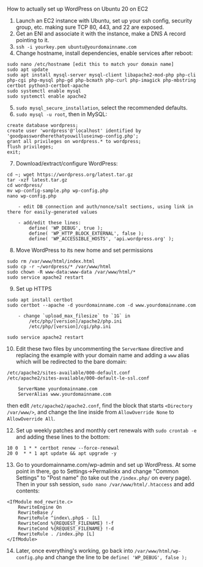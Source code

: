 How to actually set up WordPress on Ubuntu 20 on EC2
1. Launch an EC2 instance with Ubuntu, set up your ssh config, security group, etc. making sure TCP 80, 443, and 22 are exposed.
2. Get an ENI and associate it with the instance, make a DNS A record pointing to it.
3. `ssh -i yourkey.pem ubuntu@yourdomainname.com`
4. Change hostname, install dependencies, enable services after reboot:
```
sudo nano /etc/hostname [edit this to match your domain name]
sudo apt update
sudo apt install mysql-server mysql-client libapache2-mod-php php-cli php-cgi php-mysql php-gd php-bcmath php-curl php-imagick php-mbstring certbot python3-certbot-apache
sudo systemctl enable mysql
sudo systemctl enable apache2
```

5. `sudo mysql_secure_installation`, select the recommended defaults.
6. `sudo mysql -u root`, then in MySQL:
```
create database wordpress;
create user 'wordpress'@'localhost' identified by 'goodpasswordherethatyouwilluseinwp-config.php';
grant all privileges on wordpress.* to wordpress;
flush privileges;
exit;
```
7. Download/extract/configure WordPress:
```
cd ~; wget https://wordpress.org/latest.tar.gz
tar -xzf latest.tar.gz 
cd wordpress/
mv wp-config-sample.php wp-config.php
nano wp-config.php 

    - edit DB connection and auth/nonce/salt sections, using link in there for easily-generated values

    - add/edit these lines:
        define( 'WP_DEBUG', true );
        define( 'WP_HTTP_BLOCK_EXTERNAL', false );
        define( 'WP_ACCESSIBLE_HOSTS', 'api.wordpress.org' );
```

8. Move WordPress to its new home and set permissions
```
sudo rm /var/www/html/index.html
sudo cp -r ~/wordpress/* /var/www/html
sudo chown -R www-data:www-data /var/www/html/*
sudo service apache2 restart
```
9. Set up HTTPS
```
sudo apt install certbot
sudo certbot --apache -d yourdomainname.com -d www.yourdomainname.com

    - change `upload_max_filesize` to `1G` in
        /etc/php/[version]/apache2/php.ini
        /etc/php/[version]/cgi/php.ini

sudo service apache2 restart
```
10. Edit these two files by uncommenting the `ServerName` directive and replacing the example with your domain name and adding a `www` alias which will be redirected to the bare domain:
```
/etc/apache2/sites-available/000-default.conf
/etc/apache2/sites-available/000-default-le-ssl.conf

    ServerName yourdomainname.com
    ServerAlias www.yourdomainname.com
```
then edit `/etc/apache2/apache2.conf`, find the block that starts `<Directory /var/www/>`, and change the line inside from `AllowOverride None` to `AllowOverride All`.

12. Set up weekly patches and monthly cert renewals with `sudo crontab -e` and adding these lines to the bottom:
```
10 0  1 * * certbot renew --force-renewal
20 0  * * 1 apt update && apt upgrade -y
```

13. Go to yourdomainname.com/wp-admin and set up WordPress. At some point in there, go to Settings->Permalinkx and change "Common Settings" to "Post name" (to take out the `/index.php/` on every page). Then in your ssh session, `sudo nano /var/www/html/.htaccess` and add contents:
```
<IfModule mod_rewrite.c>
    RewriteEngine On
    RewriteBase /
    RewriteRule ^index\.php$ - [L]
    RewriteCond %{REQUEST_FILENAME} !-f
    RewriteCond %{REQUEST_FILENAME} !-d
    RewriteRule . /index.php [L]
</IfModule>
```

14. Later, once everything's working, go back into `/var/www/html/wp-config.php` and change the line to be `define( 'WP_DEBUG', false );`
